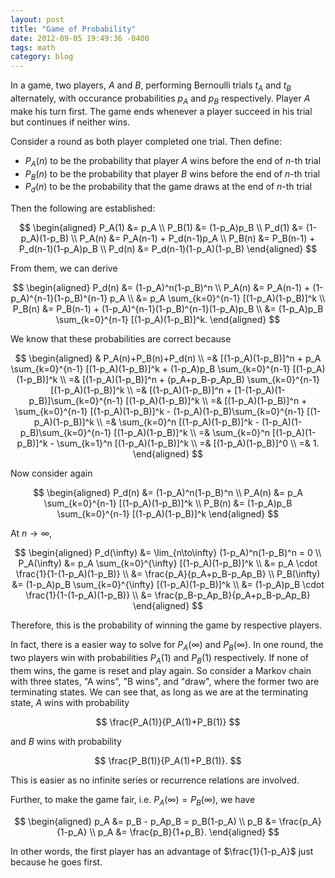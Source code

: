 ```yaml
---
layout: post
title: "Game of Probability"
date: 2012-09-05 19:49:36 -0400
tags: math
category: blog
---
```

In a game, two players, $A$ and $B$, performing Bernoulli trials $t_A$ and
$t_B$ alternately, with occurance probabilities $p_A$ and $p_B$ respectively.
Player $A$ make his turn first. The game ends whenever a player succeed in
his trial but continues if neither wins.

Consider a round as both player completed one trial. Then define:

  - $P_A(n)$ to be the probability that player $A$ wins before the end of $n$-th trial
  - $P_B(n)$ to be the probability that player $B$ wins before the end of $n$-th trial
  - $P_d(n)$ to be the probability that the game draws at the end of $n$-th trial

Then the following are established:

$$
\begin{aligned}
P_A(1) &= p_A   \\
P_B(1) &= (1-p_A)p_B   \\
P_d(1) &= (1-p_A)(1-p_B)   \\
P_A(n) &= P_A(n-1) + P_d(n-1)p_A   \\
P_B(n) &= P_B(n-1) + P_d(n-1)(1-p_A)p_B   \\
P_d(n) &= P_d(n-1)(1-p_A)(1-p_B)
\end{aligned}
$$

From them, we can derive

$$
\begin{aligned}
P_d(n) &= (1-p_A)^n(1-p_B)^n   \\
P_A(n) &= P_A(n-1) + (1-p_A)^{n-1}(1-p_B)^{n-1} p_A   \\
       &= p_A \sum_{k=0}^{n-1} [(1-p_A)(1-p_B)]^k   \\
P_B(n) &= P_B(n-1) + (1-p_A)^{n-1}(1-p_B)^{n-1}(1-p_A)p_B   \\
       &= (1-p_A)p_B \sum_{k=0}^{n-1} [(1-p_A)(1-p_B)]^k.
\end{aligned}
$$

We know that these probabilities are correct because

$$
\begin{aligned}
& P_A(n)+P_B(n)+P_d(n)  \\
=& [(1-p_A)(1-p_B)]^n + p_A \sum_{k=0}^{n-1} [(1-p_A)(1-p_B)]^k + (1-p_A)p_B \sum_{k=0}^{n-1} [(1-p_A)(1-p_B)]^k   \\
=& [(1-p_A)(1-p_B)]^n + (p_A+p_B-p_Ap_B) \sum_{k=0}^{n-1} [(1-p_A)(1-p_B)]^k   \\
=& [(1-p_A)(1-p_B)]^n + [1-(1-p_A)(1-p_B)]\sum_{k=0}^{n-1} [(1-p_A)(1-p_B)]^k   \\
=& [(1-p_A)(1-p_B)]^n + \sum_{k=0}^{n-1} [(1-p_A)(1-p_B)]^k - (1-p_A)(1-p_B)\sum_{k=0}^{n-1} [(1-p_A)(1-p_B)]^k   \\
=& \sum_{k=0}^n [(1-p_A)(1-p_B)]^k - (1-p_A)(1-p_B)\sum_{k=0}^{n-1} [(1-p_A)(1-p_B)]^k   \\
=& \sum_{k=0}^n [(1-p_A)(1-p_B)]^k - \sum_{k=1}^n [(1-p_A)(1-p_B)]^k   \\
=& [(1-p_A)(1-p_B)]^0   \\
=& 1.
\end{aligned}
$$

Now consider again

$$
\begin{aligned}
P_d(n) &= (1-p_A)^n(1-p_B)^n   \\
P_A(n) &= p_A \sum_{k=0}^{n-1} [(1-p_A)(1-p_B)]^k   \\
P_B(n) &= (1-p_A)p_B \sum_{k=0}^{n-1} [(1-p_A)(1-p_B)]^k
\end{aligned}
$$

At $n\to\infty$,

$$
\begin{aligned}
P_d(\infty) &= \lim_{n\to\infty} (1-p_A)^n(1-p_B)^n = 0  \\
P_A(\infty) &= p_A \sum_{k=0}^{\infty} [(1-p_A)(1-p_B)]^k   \\
&= p_A \cdot \frac{1}{1-(1-p_A)(1-p_B)}  \\
&= \frac{p_A}{p_A+p_B-p_Ap_B}  \\
P_B(\infty) &= (1-p_A)p_B \sum_{k=0}^{\infty} [(1-p_A)(1-p_B)]^k   \\
&= (1-p_A)p_B \cdot \frac{1}{1-(1-p_A)(1-p_B)}  \\
&= \frac{p_B-p_Ap_B}{p_A+p_B-p_Ap_B}
\end{aligned}
$$

Therefore, this is the probability of winning the game by respective players.

In fact, there is a easier way to solve for $P_A(\infty)$ and $P_B(\infty)$. In one round, the two players win with probabilities $P_A(1)$ and $P_B(1)$ respectively. If none of them wins, the game is reset and play again. So consider a Markov chain with three states, "A wins", "B wins", and "draw", where the former two are terminating states. We can see that, as long as we are at the terminating state, $A$ wins with probability

$$ \frac{P_A(1)}{P_A(1)+P_B(1)} $$

and $B$ wins with probability

$$ \frac{P_B(1)}{P_A(1)+P_B(1)}. $$

This is easier as no infinite series or recurrence relations are involved.

Further, to make the game fair, i.e. $P_A(\infty)=P_B(\infty)$, we have

$$
\begin{aligned}
p_A &= p_B - p_Ap_B = p_B(1-p_A)  \\
p_B &= \frac{p_A}{1-p_A}  \\
p_A &= \frac{p_B}{1+p_B}.
\end{aligned}
$$

In other words, the first player has an advantage of $\frac{1}{1-p_A}$ just because he goes first.
